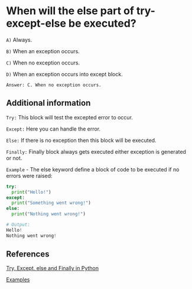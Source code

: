 # When will the else part of try-except-else be executed?

`A)` Always.

`B)` When an exception occurs.

`C)` When no exception occurs.

`D)` When an exception occurs into except block.

`Answer: C. When no exception occurs.`

## Additional information

`Try:` This block will test the excepted error to occur.

`Except:`  Here you can handle the error.

`Else:` If there is no exception then this block will be executed.

`Finally:` Finally block always gets executed either exception is generated or not.

`Example` - The else keyword define a block of code to be executed if no errors were raised:

```python
try:
  print("Hello!")
except:
  print("Something went wrong!")
else:
  print("Nothing went wrong!")

# Output:
Hello!
Nothing went wrong!
```

## References

[Try, Except, else and Finally in Python](https://www.geeksforgeeks.org/try-except-else-and-finally-in-python/)

[Examples](https://www.w3schools.com/python/python_try_except.asp)


